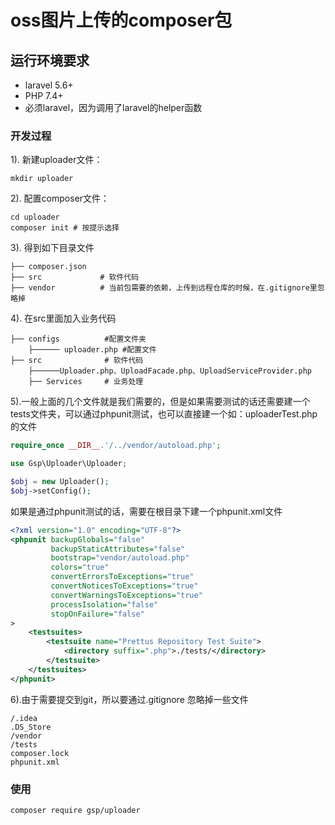 # oss图片上传的composer包

## 运行环境要求

- laravel 5.6+
- PHP 7.4+
- 必须laravel，因为调用了laravel的helper函数

### 开发过程
1). 新建uploader文件：

```shell
mkdir uploader
```

2). 配置composer文件：

```shell
cd uploader
composer init # 按提示选择
```
3). 得到如下目录文件
```shell
├── composer.json  
├── src				# 软件代码
├── vendor          # 当前包需要的依赖，上传到远程仓库的时候，在.gitignore里忽略掉
```
4). 在src里面加入业务代码
```shell
├── configs          #配置文件夹
    ├────── uploader.php #配置文件
├── src				 # 软件代码
    ├──────Uploader.php、UploadFacade.php、UploadServiceProvider.php
    ├── Services     # 业务处理
```
5).一般上面的几个文件就是我们需要的，但是如果需要测试的话还需要建一个tests文件夹，可以通过phpunit测试，也可以直接建一个如：uploaderTest.php的文件
```php
require_once __DIR__.'/../vendor/autoload.php';

use Gsp\Uploader\Uploader;

$obj = new Uploader();
$obj->setConfig();
```
如果是通过phpunit测试的话，需要在根目录下建一个phpunit.xml文件
```xml
<?xml version="1.0" encoding="UTF-8"?>
<phpunit backupGlobals="false"
         backupStaticAttributes="false"
         bootstrap="vendor/autoload.php"
         colors="true"
         convertErrorsToExceptions="true"
         convertNoticesToExceptions="true"
         convertWarningsToExceptions="true"
         processIsolation="false"
         stopOnFailure="false"
>
    <testsuites>
        <testsuite name="Prettus Repository Test Suite">
            <directory suffix=".php">./tests/</directory>
        </testsuite>
    </testsuites>
</phpunit>

```
6).由于需要提交到git，所以要通过.gitignore 忽略掉一些文件
```text
/.idea
.DS_Store
/vendor
/tests
composer.lock
phpunit.xml
```
### 使用
```text
composer require gsp/uploader
```

